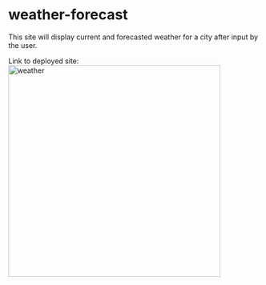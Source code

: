 # weather-forecast

This site will display current and forecasted weather for a city after input by the user. 

Link to deployed site: 
<img width="423" alt="weather" src="https://user-images.githubusercontent.com/107958109/185770116-36391667-62d1-40bf-bb5e-2ee38aac3fe0.PNG">
